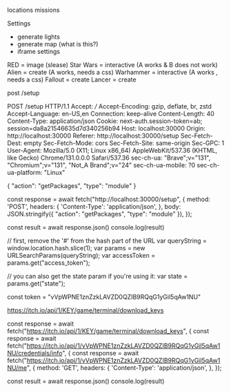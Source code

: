 locations
missions


Settings
  - generate lights
  - generate map (what is this?)
  - iframe settings
  
  
RED = image (slease)
Star Wars = interactive (A works & B does not work)
Alien = create (A works, needs a css)
Warhammer = interactive (A works , needs a css)
Fallout = create
Lancer = create



post /setup



POST /setup HTTP/1.1
Accept: */*
Accept-Encoding: gzip, deflate, br, zstd
Accept-Language: en-US,en
Connection: keep-alive
Content-Length: 40
Content-Type: application/json
Cookie: next-auth.session-token=ab; session=da8a21546635d7d340256b94
Host: localhost:30000
Origin: http://localhost:30000
Referer: http://localhost:30000/setup
Sec-Fetch-Dest: empty
Sec-Fetch-Mode: cors
Sec-Fetch-Site: same-origin
Sec-GPC: 1
User-Agent: Mozilla/5.0 (X11; Linux x86_64) AppleWebKit/537.36 (KHTML, like Gecko) Chrome/131.0.0.0 Safari/537.36
sec-ch-ua: "Brave";v="131", "Chromium";v="131", "Not_A Brand";v="24"
sec-ch-ua-mobile: ?0
sec-ch-ua-platform: "Linux"


{
  "action": "getPackages",
  "type": "module"
}

const response = await fetch("http://localhost:30000/setup", {
  method: 'POST',
  headers: {
    'Content-Type': 'application/json',
  },
  body: JSON.stringify({
		"action": "getPackages",
		"type": "module"
	}),
});

const result = await response.json()
console.log(result)





// first, remove the '#' from the hash part of the URL
var queryString = window.location.hash.slice(1);
var params = new URLSearchParams(queryString);
var accessToken = params.get("access_token");

// you can also get the state param if you're using it:
var state = params.get("state");


const token = "vVpWPNE1znZzkLAVZD0QZIB9RQqG1yGil5qAw1NU"


https://itch.io/api/1/KEY/game/terminal/download_keys


const response = await fetch("https://itch.io/api/1/KEY/game/terminal/download_keys", {
const response = await fetch("https://itch.io/api/1/vVpWPNE1znZzkLAVZD0QZIB9RQqG1yGil5qAw1NU/credentials/info", {
const response = await fetch("https://itch.io/api/1/vVpWPNE1znZzkLAVZD0QZIB9RQqG1yGil5qAw1NU/me", {
  method: 'GET',
  headers: {
    'Content-Type': 'application/json',
  },
});

const result = await response.json()
console.log(result)